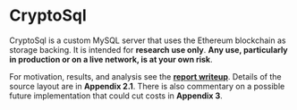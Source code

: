 # CryptoSql

CryptoSql is a custom MySQL server that uses the Ethereum blockchain as storage backing. It is intended for **research use only**. **Any use, particularly in production or on a live network, is at your own risk**.

For motivation, results, and analysis see the **[report writeup](CryptoSQL-Writeup.pdf)**. Details of the source layout are in **Appendix 2.1**. There is also commentary on a possible future implementation that could cut costs in **Appendix 3**.
